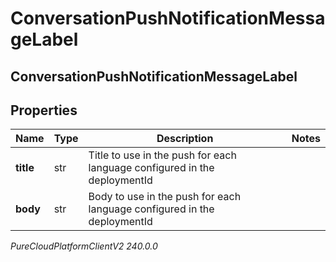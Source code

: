 # ConversationPushNotificationMessageLabel

## ConversationPushNotificationMessageLabel

## Properties

|Name | Type | Description | Notes|
|------------ | ------------- | ------------- | -------------|
| **title** | str | Title to use in the push for each language configured in the deploymentId | |
| **body** | str | Body to use in the push for each language configured in the deploymentId | |



_PureCloudPlatformClientV2 240.0.0_
